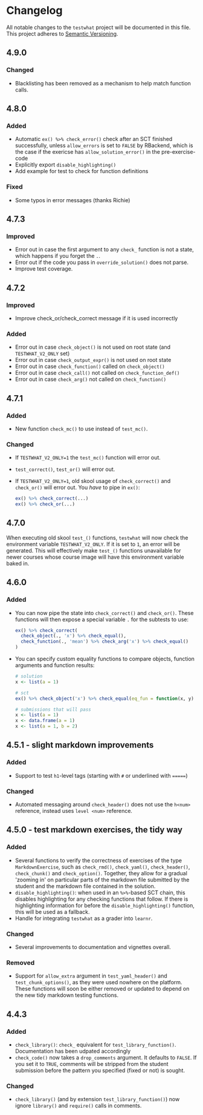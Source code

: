 # Changelog

All notable changes to the `testwhat` project will be documented in this file. This project adheres to [Semantic Versioning](http://semver.org/spec/v2.0.0.html).

## 4.9.0

### Changed

- Blacklisting has been removed as a mechanism to help match function calls.

## 4.8.0

### Added

- Automatic `ex() %>% check_error()` check after an SCT finished successfully, unless `allow_errors` is set to `FALSE` by RBackend, which is the case if the exericse has `allow_solution_error()` in the pre-exercise-code
- Explicitly export `disable_highlighting()`
- Add example for test to check for function definitions

### Fixed

- Some typos in error messages (thanks Richie)

## 4.7.3

### Improved

- Error out in case the first argument to any `check_` function is not a state, which happens if you forget the `.`.
- Error out if the code you pass in `override_solution()` does not parse.
- Improve test coverage.

## 4.7.2

### Improved

- Improve check_or/check_correct message if it is used incorrectly

### Added

- Error out in case `check_object()` is not used on root state (and `TESTWHAT_V2_ONLY` set)
- Error out in case `check_output_expr()` is not used on root state
- Error out in case `check_function()` called on `check_object()`
- Error out in case `check_call()` not called on `check_function_def()`
- Error out in case `check_arg()` not called on `check_function()`

## 4.7.1

### Added

- New function `check_mc()` to use instead of `test_mc()`.

### Changed

- If `TESTWHAT_V2_ONLY=1` the `test_mc()` function will error out.
- `test_correct()`, `test_or()` will error out.
- If `TESTWHAT_V2_ONLY=1`, old skool usage of `check_correct()` and `check_or()` will error out.
  You _have_ to pipe in `ex()`:

  ```R
  ex() %>% check_correct(...)
  ex() %>% check_or(...)
  ```

## 4.7.0

When executing old skool `test_()` functions, `testwhat` will now check the environment variable `TESTWHAT_V2_ONLY`. If it is set to `1`, an error will be generated. This will effectively make `test_()` functions unavailable for newer courses whose course image will have this environment variable baked in.

## 4.6.0

### Added

- You can now pipe the state into `check_correct()` and `check_or()`. These functions will then expose a special variable `.` for the subtests to use:

  ```R
  ex() %>% check_correct(
    check_object(., 'x') %>% check_equal(),
    check_function(., 'mean') %>% check_arg('x') %>% check_equal()
  )
  ```

- You can specify custom equality functions to compare objects, function arguments and function results:

  ```R
  # solution
  x <- list(a = 1)

  # sct
  ex() %>% check_object('x') %>% check_equal(eq_fun = function(x, y) { x$a == x$b })

  # submissions that will pass
  x <- list(a = 1)
  x <- data.frame(a = 1)
  x <- list(a = 1, b = 2)
  ```

## 4.5.1 - slight markdown improvements

### Added

- Support to test `h1`-level tags (starting with `#` or underlined with `=====`)

### Changed

- Automated messaging around `check_header()` does not use the `h<num>` reference, instead uses `level <num>` reference.

## 4.5.0 - test markdown exercises, the tidy way

### Added

- Several functions to verify the correctness of exercises of the type `MarkdownExercise`, such as `check_rmd()`, `check_yaml()`, `check_header()`, `check_chunk()` and `check_option()`. Together, they allow for a gradual 'zooming in' on particular parts of the markdown file submitted by the student and the markdown file contained in the solution.
- `disable_highlighting()`: when used in an `%>%`-based SCT chain, this disables highlighting for any checking functions that follow. If there is highlighting information for before the `disable_highlighting()` function, this will be used as a fallback.
- Handle for integrating `testwhat` as a grader into `learnr`.

### Changed

- Several improvements to documentation and vignettes overall.

### Removed

- Support for `allow_extra` argument in `test_yaml_header()` and `test_chunk_options()`, as they were used nowhere on the platform. These functions will soon be either removed or updated to depend on the new tidy markdown testing functions.

## 4.4.3

### Added

- `check_library()`: `check_` equivalent for `test_library_function()`. Documentation has been udpated accordingly
- `check_code()` now takes a `drop_comments` argument. It defaults to `FALSE`. If you set it to `TRUE`, comments will be stripped from the student submission before the pattern you specified (fixed or not) is sought.

### Changed

- `check_library()` (and by extension `test_library_function()`) now ignore `library()` and `require()` calls in comments.
